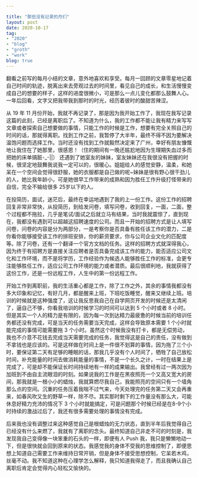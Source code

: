 ```yaml
---

title: "那些没有记录的月们"
layout: post
date: 2020-10-17
tag:
- "2020"
- "blog"
- "groth"
- "work"
blog: true
---
```


翻看之前写的每月小结的文章，意外地喜欢和享受。每月一回顾的文章零星地记着自己时间的轨迹，脱离出来去旁观过去的时间里，看见自己的成长，和生活慢慢变成自己的想要的样子，这样的进度很微小，可是那么一点儿变化都那么鼓舞人心。一年后回看，文字又把我带我到那时的时光，经历着彼时的酸甜苦辣涩。

从 19 年 11 月份开始，我就不再记录了，那是因为我开始工作了，我现在我写记录这篇的此刻，已经是离职后了。不知道为什么，我的工作都不能让我有精力来写写文章或者探索自己想要做的事情，只能工作的时候是工作，想要有完全关照自己的时间的话，那就得离职。找到工作之前，我暂停了大半年，最终不得不因为要解决温饱问题而选择工作。当时还没有找到工作就毅然决定来了广州，幸好有朋友慷慨地让我住在了她那里，很感恩！<span>（住的期间有一晚还尴尬地因为生理期失血过多而把她的床单搞脏-_-||）</span> 还遇到了她室友的妹妹，室友妹妹还在我很没有把握的时候，很坚定地鼓舞我说我一定可以的，很暖心。姐姐给人的感觉安静，温柔，和她呆在一个空间会觉得很舒服，她的衣服都是自己做的呢~妹妹是很有野心很干劲儿的人，她比我年龄小，可是她很早工作带来的成熟和因为胜任工作升级打怪带来的自信，完全不输给很多 25岁以下的人。

在投简历，面试，迷茫后，最终在幸运地遇到了我的上一份工作。这份工作的招聘回复非常非常快，从投简历，到给发问卷，填写问卷，收到回复，一面，二面，整个过程都不拖拉，几乎是笔试/面试之后就立马有结果，当时我就震惊了，直到现在，我都没有遇到可以超越这招聘速度的公司。而且一开始的招聘方式是让人填写问卷，问卷的内容是分为两部分，一是考察你是否具备有胜任该工作的潜力，二是你看你能够接受该工作的排班安排，你的薪资要求，你与公司企业文化的匹配度等。除了问卷，还有一个翻译一个官方文档的任务。这样的招聘方式就深得我心，因为终于有招聘方是直接关注应聘者是否具备完成该工作的能力，能否适应公司文化和工作环境，而不是将学历，工作经验作为候选人能够胜任工作的标准，会更专注能够胜任工作，适应公司工作环境的能力或者潜质。最后很顺利地，我就获得了这份工作，还是一份远程工作，人生中的第一份远程工作。

开始工作到离职前，我的生活重心都是工作，除了工作之外，其余的事情我都没有多大印象和记忆，有好几月，都是醒来上班，下班吃饭睡觉，醒来又继续上班。培训的时候就是这种强度了，这让我反思我自己在自学网页开发的时候还是太清闲了，逼自己不够，你看我培训的时候学习的时间可以达到 5 个小时或者 8 小时。但是其实一个人的精力是有限的，因为每一次到达精力最疲惫的时候当前的培训任务都还没有完成，可是当天的任务需要当天完成，这样会导致原本需要 1 个小时就能完成的事情可能需要拖 3 个小时。虽然这个时候我没有打卡，都是无偿劳动，我也不介意不花钱去完成当天需要完成的任务，我觉得这是自己的责任，没有做到不拿钱也是应该的。可是这样做在时间上是一件很不划算的事情，因为拖了三个小时，要保证第二天有足够的睡眠的话，那我几乎没有个人时间了，牺牲了自己放松时间，补充能量的时间去做消耗能量的事情，不是一个长久之计，一时在结果上是完成了，可是却不能保证长时间持续地有一样的成果输出。我曾经有过一两次因为加班到不由自主流眼泪的时刻。如果说我的工作是在黑夜照亮一个又高又宽大的房间，那我就是一根小小的蜡烛，我就算燃尽我自己，我能照亮的空间只有一个墙角那么点的空间。沉重的任务压着我喘不过气来，今天处理完的任务第二天又会再重来，如春风吹又生的野草一样，除不尽。其实那时剩下的工作量没有那么大，可能休息好精力充沛的情况下 3 个小时就能搞定，可是问题那个时候已经是在8-9个小时持续的激战过后了，我还有很多需要处理的事情没有完成。

后来我也没有调整过来这种感觉自己是根蜡烛的无力状态，直到半年后我觉得自己已经没有什么来燃了，我就有了离职的念头。最终知道自己非走不可的时刻是，我发现我自己变得像一块笨重的石头的一样，即便有人 Push 我，我只是懒懒地动一下，但是很快就会回到原来的状态。我感觉我的身体不受我的思维控制了，即便思想上知道自己需要工作来维持日常开销，但是身体不接受思想控制，它呆若木鸡，丝毫不动。我不知道这种在心理学怎么解释，我只知道我得走了，而且我确认自己离职后肯定会觉得内心轻松又愉快的。



